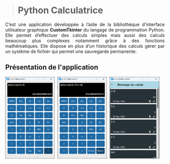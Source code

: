 > # Python Calculatrice

<div style="text-align: justify;">
C’est une application développée à l’aide de la bibliothèque d'interface utilisateur graphique <strong>CustomTkinter</strong> du langage de programmation Python.
Elle permet d’effectuer des calculs simples mais aussi des calculs beaucoup plus complexes notamment grâce à des fonctions mathématiques. Elle dispose en plus d’un historique des calculs gérer par un système de fichier qui permet une sauvegarde permanente.

</div>

## Présentation de l'application

<img align="left" width="31%" style="margin-right: 9px;"  src="AppOverview/premiereFonction.png">
<img align="left" width="31%" style="margin-right: 9px;"  src="AppOverview/secondFonction.png">
<img align="left" width="31%"  src="AppOverview/historique.png">


